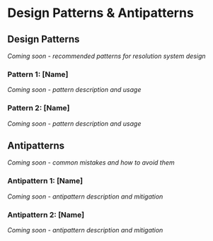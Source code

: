 # Design Patterns & Antipatterns

<!-- Design patterns & antipatterns -->

## Design Patterns
*Coming soon - recommended patterns for resolution system design*

### Pattern 1: [Name]
*Coming soon - pattern description and usage*

### Pattern 2: [Name]
*Coming soon - pattern description and usage*

## Antipatterns
*Coming soon - common mistakes and how to avoid them*

### Antipattern 1: [Name]
*Coming soon - antipattern description and mitigation*

### Antipattern 2: [Name]
*Coming soon - antipattern description and mitigation*
